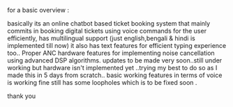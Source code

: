  for a basic overview :

basically its an online chatbot based ticket booking system that mainly commits in booking digital tickets using voice commands for the user efficiently, has multilingual support (just english,bengali & hindi is implemented till now)
it also has text features for efficient typing experience too..
Proper ANC hardware features for implementing noise cancellation using advanced DSP algorithms.
updates to be made very soon..still under working but hardware isn't implemented yet ..trying my best to do so as I made this in 5 days from scratch..
basic working features in terms of voice is working fine still has some loopholes which is to be fixed soon .

thank you
